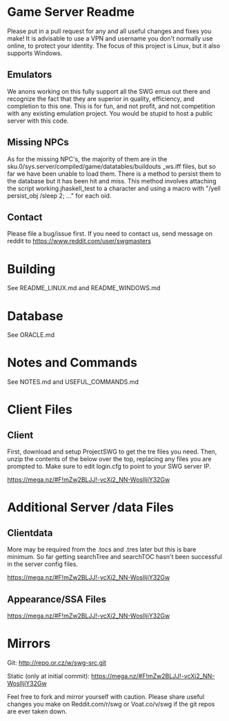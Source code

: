 # Game Server Readme

Please put in a pull request for any and all useful changes and fixes you make! It is advisable to use a VPN and username you don't normally use online, to protect your identity. The focus of this project is Linux, but it also supports Windows.

## Emulators

We anons working on this fully support all the SWG emus out there and recognize the fact that they are superior in quality, efficiency, and completion to this one. This is for fun, and not profit, and not competition with any existing emulation project. You would be stupid to host a public server with this code.

## Missing NPCs

As for the missing NPC's, the majority of them are in the sku.0/sys.server/compiled/game/datatables/buildouts _ws.iff files, but so far we have been unable to load them. There is a method to persist them to the database but it has been hit and miss. This method involves attaching the script working.jhaskell_test to a character and using a macro with "/yell persist_obj <oid> /sleep 2; ..." for each oid.

## Contact

Please file a bug/issue first. If you need to contact us, send message on reddit to https://www.reddit.com/user/swgmasters
# Building

See README_LINUX.md and README_WINDOWS.md

# Database

See ORACLE.md

# Notes and Commands

See NOTES.md and USEFUL_COMMANDS.md

# Client Files

## Client

First, download and setup ProjectSWG to get the tre files you need. Then, unzip the contents of the below over the top, replacing any files you are prompted to. Make sure to edit login.cfg to point to your SWG server IP.

https://mega.nz/#F!mZw2BLJJ!-vcXi2_NN-WoslIjiY32Gw

# Additional Server /data Files

## Clientdata 

More may be required from the .tocs and .tres later but this is bare minimum. So far getting searchTree and searchTOC hasn't been successful in the server config files.

https://mega.nz/#F!mZw2BLJJ!-vcXi2_NN-WoslIjiY32Gw


## Appearance/SSA Files

https://mega.nz/#F!mZw2BLJJ!-vcXi2_NN-WoslIjiY32Gw


# Mirrors

Git: http://repo.or.cz/w/swg-src.git


Static (only at initial commit): https://mega.nz/#F!mZw2BLJJ!-vcXi2_NN-WoslIjiY32Gw


Feel free to fork and mirror yourself with caution. Please share useful changes you make on Reddit.com/r/swg or Voat.co/v/swg if the git repos are ever taken down.
